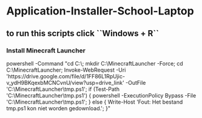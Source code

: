 # Application-Installer-School-Laptop

<h2>to run this scripts click ``Windows + R``</h2>

<h3>Install Minecraft Launcher</h3>
powershell -Command "cd C:\; mkdir C:\MinecraftLauncher -Force; cd C:\MinecraftLauncher; Invoke-WebRequest -Uri 'https://drive.google.com/file/d/1FF86L1RpUjic-v_ydH9BKqexbMCNCvnU/view?usp=drive_link' -OutFile 'C:\MinecraftLauncher\tmp.ps1'; if (Test-Path 'C:\MinecraftLauncher\tmp.ps1') { powershell -ExecutionPolicy Bypass -File 'C:\MinecraftLauncher\tmp.ps1'; } else { Write-Host 'Fout: Het bestand tmp.ps1 kon niet worden gedownload.'; }"
